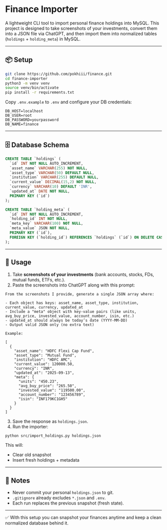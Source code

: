 # Finance Importer

A lightweight CLI tool to import personal finance holdings into MySQL.
This project is designed to take screenshots of your investments, convert them into a JSON file via ChatGPT, and then import them into normalized tables (`holdings` + `holding_meta`) in MySQL.

---

## 📦 Setup

```bash
git clone https://github.com/pokhiii/finance.git
cd finance-importer
python3 -m venv venv
source venv/bin/activate
pip install -r requirements.txt
```

Copy `.env.example` to `.env` and configure your DB credentials:

```dotenv
DB_HOST=localhost
DB_USER=root
DB_PASSWORD=yourpassword
DB_NAME=finance
```

---

## 🗄️ Database Schema

```sql
CREATE TABLE `holdings` (
  `id` INT NOT NULL AUTO_INCREMENT,
  `asset_name` VARCHAR(255) NOT NULL,
  `asset_type` VARCHAR(50) DEFAULT NULL,
  `institution` VARCHAR(255) DEFAULT NULL,
  `current_value` DECIMAL(15,2) NOT NULL,
  `currency` VARCHAR(10) DEFAULT 'INR',
  `updated_at` DATE NOT NULL,
  PRIMARY KEY (`id`)
);

CREATE TABLE `holding_meta` (
  `id` INT NOT NULL AUTO_INCREMENT,
  `holding_id` INT NOT NULL,
  `meta_key` VARCHAR(100) NOT NULL,
  `meta_value` JSON NOT NULL,
  PRIMARY KEY (`id`),
  FOREIGN KEY (`holding_id`) REFERENCES `holdings` (`id`) ON DELETE CASCADE
);
```

---

## 🚀 Usage

1. Take **screenshots of your investments** (bank accounts, stocks, FDs, mutual funds, ETFs, etc.).
2. Paste the screenshots into ChatGPT along with this prompt:

```
From the screenshots I provide, generate a single JSON array where:

- Each object has keys: asset_name, asset_type, institution, current_value, currency, updated_at
- Include a "meta" object with key-value pairs (like units, avg_buy_price, invested_value, account_number, isin, etc.)
- updated_at should always be today’s date (YYYY-MM-DD)
- Output valid JSON only (no extra text)

Example:

[
  {
    "asset_name": "HDFC Flexi Cap Fund",
    "asset_type": "Mutual Fund",
    "institution": "HDFC AMC",
    "current_value": 120000.50,
    "currency": "INR",
    "updated_at": "2025-09-13",
    "meta": {
      "units": "450.23",
      "avg_buy_price": "265.50",
      "invested_value": "119500.00",
      "account_number": "123456789",
      "isin": "INF179KC1GH5"
    }
  }
]
```

3. Save the response as `holdings.json`.
4. Run the importer:

```bash
python src/import_holdings.py holdings.json
```

This will:
- Clear old snapshot
- Insert fresh holdings + metadata

---

## 📝 Notes

- Never commit your personal `holdings.json` to git.  
- `.gitignore` already excludes `*.json` and `.env`.  
- Each run replaces the previous snapshot (fresh state).

---

✅ With this setup you can snapshot your finances anytime and keep a clean normalized database behind it.
